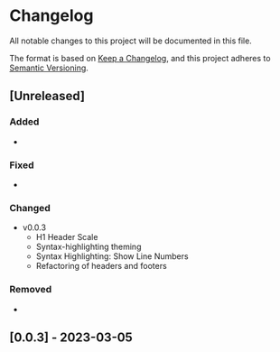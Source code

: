 # Changelog

All notable changes to this project will be documented in this file.

The format is based on [Keep a Changelog](https://keepachangelog.com/en/1.1.0/),
and this project adheres to [Semantic Versioning](https://semver.org/spec/v2.0.0.html).

## [Unreleased]

### Added

- 

### Fixed
- 

### Changed

- v0.0.3
  - H1 Header Scale
  - Syntax-highlighting theming
  - Syntax Highlighting: Show Line Numbers
  - Refactoring of headers and footers

### Removed

- 

## [0.0.3] - 2023-03-05

